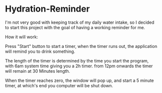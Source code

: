 # Hydration-Reminder

I'm not very good with keeping track of my daily water intake, so I decided to start this project with the goal of having a working reminder for me. 

How it will work:

Press "Start" button to start a timer, when the timer runs out, the application will remind you to drink something.

The length of the timer is determined by the time you start the program, with 6am system time giving you a 2h timer. 
from 12pm onwards the timer will remain at 30 Minutes length.

When the timer reaches zero, the window will pop up, and start a 5 minute timer, at which's end you computer will be shut down.
